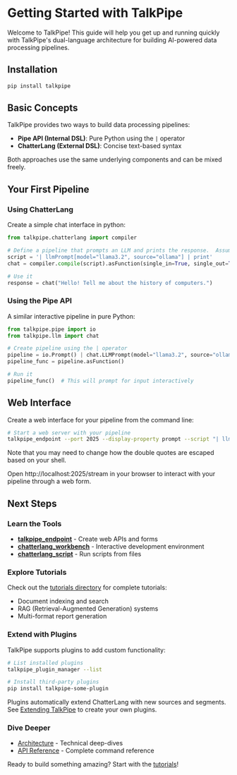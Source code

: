 # Getting Started with TalkPipe

Welcome to TalkPipe! This guide will help you get up and running quickly with TalkPipe's dual-language architecture for building AI-powered data processing pipelines.

## Installation

```bash
pip install talkpipe
```

## Basic Concepts

TalkPipe provides two ways to build data processing pipelines:

- **Pipe API (Internal DSL)**: Pure Python using the `|` operator
- **ChatterLang (External DSL)**: Concise text-based syntax

Both approaches use the same underlying components and can be mixed freely.

## Your First Pipeline

### Using ChatterLang

Create a simple chat interface in python:

```python
from talkpipe.chatterlang import compiler

# Define a pipeline that prompts an LLM and prints the response.  Assumed Ollama is installed locally and llama3.2 is downloaded.
script = '| llmPrompt[model="llama3.2", source="ollama"] | print'
chat = compiler.compile(script).asFunction(single_in=True, single_out=True)

# Use it
response = chat("Hello! Tell me about the history of computers.")
```

### Using the Pipe API

A similar interactive pipeline in pure Python:

```python
from talkpipe.pipe import io
from talkpipe.llm import chat

# Create pipeline using the | operator
pipeline = io.Prompt() | chat.LLMPrompt(model="llama3.2", source="ollama") | io.Print()
pipeline_func = pipeline.asFunction()

# Run it
pipeline_func()  # This will prompt for input interactively
```

## Web Interface

Create a web interface for your pipeline from the command line:

```bash
# Start a web server with your pipeline
talkpipe_endpoint --port 2025 --display-property prompt --script "| llmPrompt[model=\"llama3.2\", source=\"ollama\", field=\"prompt\"]"
```

Note that you may need to change how the double quotes are escaped based on your shell.

Open http://localhost:2025/stream in your browser to interact with your pipeline through a web form.

## Next Steps

### Learn the Tools

- **[talkpipe_endpoint](api-reference/chatterlang-server.md)** - Create web APIs and forms
- **[chatterlang_workbench](api-reference/chatterlang-workbench.md)** - Interactive development environment
- **[chatterlang_script](api-reference/chatterlang-script.md)** - Run scripts from files

### Explore Tutorials

Check out the [tutorials directory](tutorials/) for complete tutorials:
- Document indexing and search
- RAG (Retrieval-Augmented Generation) systems  
- Multi-format report generation

### Extend with Plugins

TalkPipe supports plugins to add custom functionality:

```bash
# List installed plugins
talkpipe_plugin_manager --list

# Install third-party plugins
pip install talkpipe-some-plugin
```

Plugins automatically extend ChatterLang with new sources and segments. See [Extending TalkPipe](architecture/extending-talkpipe.md) to create your own plugins.

### Dive Deeper

- [Architecture](architecture/) - Technical deep-dives
- [API Reference](api-reference/) - Complete command reference


Ready to build something amazing? Start with the [tutorials](tutorials/)!